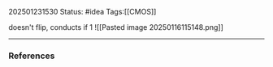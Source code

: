 202501231530
Status: #idea
Tags:[[CMOS]]

doesn't flip, conducts if 1
![[Pasted image 20250116115148.png]]

---
### References 